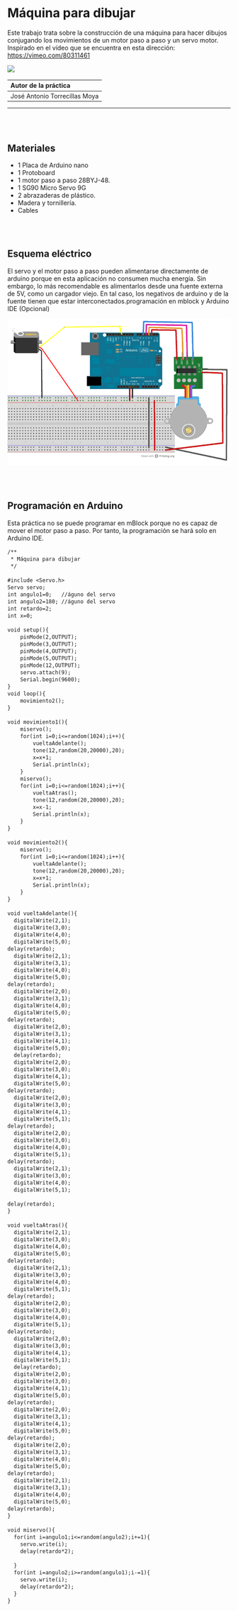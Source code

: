 # Máquina para dibujar

Este trabajo trata sobre la construcción de una máquina para hacer dibujos conjugando los movimientos de un motor paso a paso y un servo motor. Inspirado en el vídeo que se encuentra en esta dirección: https://vimeo.com/80311461

![](practica.gif)

| Autor de la práctica |
| :---                 |
| José Antonio Torrecillas Moya |

---


<br><br>


## Materiales

- 1 Placa de Arduino nano
- 1 Protoboard
- 1 motor paso a paso 28BYJ-48.
- 1 SG90 Micro Servo 9G
- 2 abrazaderas de plástico.
- Madera y tornillería.
- Cables


<br /><br />


## Esquema eléctrico

El servo y el motor paso a paso pueden alimentarse directamente de arduino porque en esta aplicación no consumen mucha energía. Sin embargo, lo más recomendable es alimentarlos desde una fuente externa de 5V, como un cargador viejo. En tal caso, los negativos de arduino y de la fuente tienen que estar interconectados.programación en mblock y Arduino IDE (Opcional)

![](fritzing.png)


<br /><br />


## Programación en Arduino

Esta práctica no se puede programar en mBlock porque no es capaz de mover el motor paso a paso. Por tanto, la programación se hará solo en Arduino IDE. 

```cpp+lineNumbers:true
/**
 * Máquina para dibujar
 */

#include <Servo.h>
Servo servo;
int angulo1=0;   //águno del servo
int angulo2=180; //águno del servo
int retardo=2;
int x=0;

void setup(){
    pinMode(2,OUTPUT);
    pinMode(3,OUTPUT);
    pinMode(4,OUTPUT);
    pinMode(5,OUTPUT);
    pinMode(12,OUTPUT);
    servo.attach(9);
    Serial.begin(9600);
}
void loop(){
    movimiento2();
}

void movimiento1(){
    miservo();
    for(int i=0;i<=random(1024);i++){
        vueltaAdelante();
        tone(12,random(20,20000),20);
        x=x+1;
        Serial.println(x);
    }
    miservo();
    for(int i=0;i<=random(1024);i++){
        vueltaAtras();
        tone(12,random(20,20000),20);
        x=x-1;
        Serial.println(x);
    }
}

void movimiento2(){
    miservo();
    for(int i=0;i<=random(1024);i++){
        vueltaAdelante();
        tone(12,random(20,20000),20);
        x=x+1;
        Serial.println(x);
    }
}

void vueltaAdelante(){
  digitalWrite(2,1);
  digitalWrite(3,0);
  digitalWrite(4,0);
  digitalWrite(5,0);
delay(retardo);
  digitalWrite(2,1);
  digitalWrite(3,1);
  digitalWrite(4,0);
  digitalWrite(5,0);
delay(retardo);
  digitalWrite(2,0);
  digitalWrite(3,1);
  digitalWrite(4,0);
  digitalWrite(5,0);
delay(retardo);
  digitalWrite(2,0);
  digitalWrite(3,1);
  digitalWrite(4,1);
  digitalWrite(5,0);
  delay(retardo);
  digitalWrite(2,0);
  digitalWrite(3,0);
  digitalWrite(4,1);
  digitalWrite(5,0);
delay(retardo);
  digitalWrite(2,0);
  digitalWrite(3,0);
  digitalWrite(4,1);
  digitalWrite(5,1);
delay(retardo);
  digitalWrite(2,0);
  digitalWrite(3,0);
  digitalWrite(4,0);
  digitalWrite(5,1);
delay(retardo);
  digitalWrite(2,1);
  digitalWrite(3,0);
  digitalWrite(4,0);
  digitalWrite(5,1);

delay(retardo);
}

void vueltaAtras(){
  digitalWrite(2,1);
  digitalWrite(3,0);
  digitalWrite(4,0);
  digitalWrite(5,0);
delay(retardo);
  digitalWrite(2,1);
  digitalWrite(3,0);
  digitalWrite(4,0);
  digitalWrite(5,1);
delay(retardo);
  digitalWrite(2,0);
  digitalWrite(3,0);
  digitalWrite(4,0);
  digitalWrite(5,1);
delay(retardo);
  digitalWrite(2,0);
  digitalWrite(3,0);
  digitalWrite(4,1);
  digitalWrite(5,1);
  delay(retardo);
  digitalWrite(2,0);
  digitalWrite(3,0);
  digitalWrite(4,1);
  digitalWrite(5,0);
delay(retardo);
  digitalWrite(2,0);
  digitalWrite(3,1);
  digitalWrite(4,1);
  digitalWrite(5,0);
delay(retardo);
  digitalWrite(2,0);
  digitalWrite(3,1);
  digitalWrite(4,0);
  digitalWrite(5,0);
delay(retardo);
  digitalWrite(2,1);
  digitalWrite(3,1);
  digitalWrite(4,0);
  digitalWrite(5,0);
delay(retardo);
}

void miservo(){
  for(int i=angulo1;i<=random(angulo2);i+=1){
    servo.write(i);
    delay(retardo*2);
    
  }
  for(int i=angulo2;i>=random(angulo1);i-=1){
    servo.write(i);
    delay(retardo*2);
  }
}
```